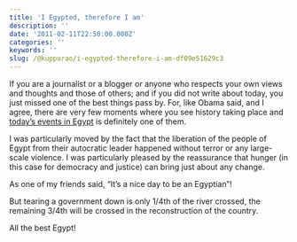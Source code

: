 ```yaml
---
title: 'I Egypted, therefore I am'
description: ''
date: '2011-02-11T22:50:00.000Z'
categories: ''
keywords: ''
slug: /@kuppurao/i-egypted-therefore-i-am-df09e51629c3
---
```


If you are a journalist or a blogger or anyone who respects your own views and thoughts and those of others; and if you did not write about today, you just missed one of the best things pass by. For, like Obama said, and I agree, there are very few moments where you see history taking place and [today’s events in Egypt](http://en.wikipedia.org/wiki/2011_Egyptian_protests) is definitely one of them.

I was particularly moved by the fact that the liberation of the people of Egypt from their autocratic leader happened without terror or any large-scale violence. I was particularly pleased by the reassurance that hunger (in this case for democracy and justice) can bring just about any change.

As one of my friends said, “It’s a nice day to be an Egyptian”!

But tearing a government down is only 1/4th of the river crossed, the remaining 3/4th will be crossed in the reconstruction of the country.

All the best Egypt!